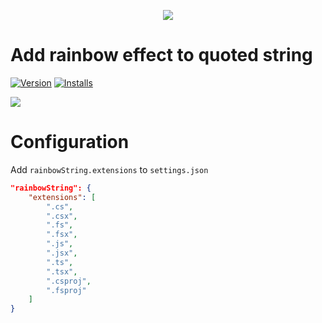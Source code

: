 <p align="center">
    <img src="https://raw.githubusercontent.com/wk-j/vscode-rainbow-string/master/resource/logo.png" />
</p>

# Add rainbow effect to quoted string

[![Version](https://vsmarketplacebadge.apphb.com/version/wk-j.vscode-rainbow-string.svg)](https://marketplace.visualstudio.com/items?itemName=wk-j.vscode-rainbow-string) [![Installs](https://vsmarketplacebadge.apphb.com/installs-short/wk-j.vscode-rainbow-string.svg)](https://marketplace.visualstudio.com/items?itemName=wk-j.vscode-rainbow-string)

![](https://raw.githubusercontent.com/wk-j/vscode-rainbow-string/master/images/Rainbow.png)

# Configuration

Add `rainbowString.extensions` to `settings.json`

```json
"rainbowString": {
    "extensions": [
        ".cs",
        ".csx",
        ".fs",
        ".fsx",
        ".js",
        ".jsx",
        ".ts",
        ".tsx",
        ".csproj",
        ".fsproj"
    ]
}
```